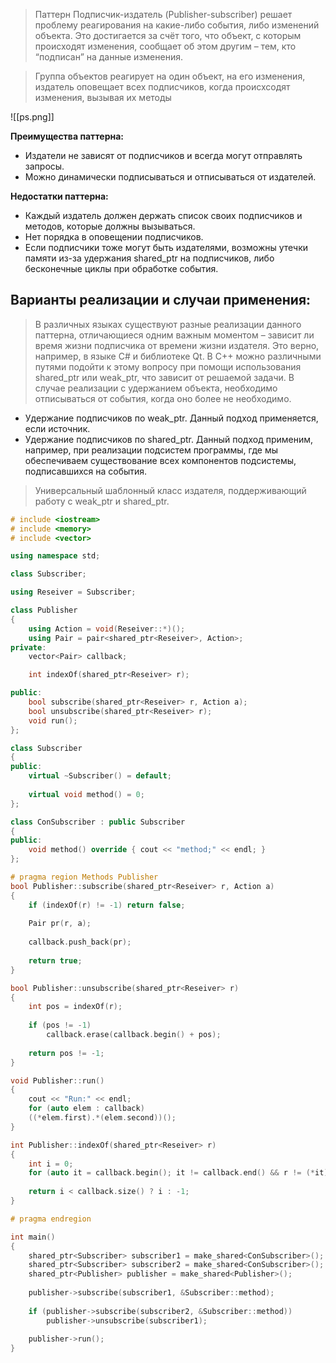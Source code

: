 >Паттерн Подписчик-издатель (Publisher-subscriber) решает проблему реагирования на какие-либо события, либо изменений объекта. Это достигается за счёт того, что объект, с которым происходят изменения, сообщает об этом другим – тем, кто “подписан” на данные изменения.

>Группа объектов реагирует на один объект, на его изменения, издатель оповещает всех подписчиков, когда происхсодят изменения, вызывая их методы

![[ps.png]]

**Преимущества паттерна:**
- Издатели не зависят от подписчиков и всегда могут отправлять запросы.
- Можно динамически подписываться и отписываться от издателей.

**Недостатки паттерна:**
- Каждый издатель должен держать список своих подписчиков и методов, которые должны вызываться.
- Нет порядка в оповещении подписчиков.
- Если подписчики тоже могут быть издателями, возможны утечки памяти из-за удержания shared_ptr на подписчиков, либо бесконечные циклы при обработке события.

## Варианты реализации и случаи применения:

>В различных языках существуют разные реализации данного паттерна, отличающиеся одним важным моментом – зависит ли время жизни подписчика от времени жизни издателя. Это верно, например, в языке C# и библиотеке Qt. В C++ можно различными путями подойти к этому вопросу при помощи использования shared_ptr или weak_ptr, что зависит от решаемой задачи. В случае реализации с удержанием объекта, необходимо отписываться от события, когда оно более не необходимо.

- Удержание подписчиков по weak_ptr. Данный подход применяется, если источник.
- Удержание подписчиков по shared_ptr. Данный подход применим, например, при реализации подсистем программы, где мы обеспечиваем существование всех компонентов подсистемы, подписавшихся на события.

> Универсальный шаблонный класс издателя, поддерживающий работу с weak_ptr и shared_ptr.

```c++
# include <iostream>
# include <memory>
# include <vector>

using namespace std;

class Subscriber;

using Reseiver = Subscriber;

class Publisher
{
	using Action = void(Reseiver::*)();
	using Pair = pair<shared_ptr<Reseiver>, Action>;
private:
	vector<Pair> callback;

	int indexOf(shared_ptr<Reseiver> r);

public:
	bool subscribe(shared_ptr<Reseiver> r, Action a);
	bool unsubscribe(shared_ptr<Reseiver> r);
	void run();
};

class Subscriber
{
public:
	virtual ~Subscriber() = default;
	
	virtual void method() = 0;
};

class ConSubscriber : public Subscriber
{
public:
	void method() override { cout << "method;" << endl; }
};

# pragma region Methods Publisher
bool Publisher::subscribe(shared_ptr<Reseiver> r, Action a)
{
	if (indexOf(r) != -1) return false;
	
	Pair pr(r, a);
	
	callback.push_back(pr);
	
	return true;
}

bool Publisher::unsubscribe(shared_ptr<Reseiver> r)
{
	int pos = indexOf(r);
	
	if (pos != -1)
		callback.erase(callback.begin() + pos);
	
	return pos != -1;
}

void Publisher::run()
{
	cout << "Run:" << endl;
	for (auto elem : callback)
	((*elem.first).*(elem.second))();
}

int Publisher::indexOf(shared_ptr<Reseiver> r)
{
	int i = 0;
	for (auto it = callback.begin(); it != callback.end() && r != (*it).first; i++, ++it);
	
	return i < callback.size() ? i : -1;
}

# pragma endregion

int main()
{
	shared_ptr<Subscriber> subscriber1 = make_shared<ConSubscriber>();
	shared_ptr<Subscriber> subscriber2 = make_shared<ConSubscriber>();
	shared_ptr<Publisher> publisher = make_shared<Publisher>();
	
	publisher->subscribe(subscriber1, &Subscriber::method);
	
	if (publisher->subscribe(subscriber2, &Subscriber::method))
		publisher->unsubscribe(subscriber1);
	
	publisher->run();
}
```